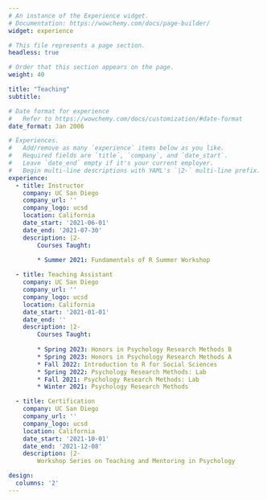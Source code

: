 ```yaml
---
# An instance of the Experience widget.
# Documentation: https://wowchemy.com/docs/page-builder/
widget: experience

# This file represents a page section.
headless: true

# Order that this section appears on the page.
weight: 40

title: "Teaching"
subtitle:

# Date format for experience
#   Refer to https://wowchemy.com/docs/customization/#date-format
date_format: Jan 2006

# Experiences.
#   Add/remove as many `experience` items below as you like.
#   Required fields are `title`, `company`, and `date_start`.
#   Leave `date_end` empty if it's your current employer.
#   Begin multi-line descriptions with YAML's `|2-` multi-line prefix.
experience:
  - title: Instructor
    company: UC San Diego
    company_url: ''
    company_logo: ucsd
    location: California
    date_start: '2021-06-01'
    date_end: '2021-07-30'
    description: |2-
        Courses Taught:
        
        * Summer 2021: Fundamentals of R Summer Workshop

  - title: Teaching Assistant
    company: UC San Diego
    company_url: ''
    company_logo: ucsd
    location: California
    date_start: '2021-01-01'
    date_end: ''
    description: |2-
        Courses Taught:
        
        * Spring 2023: Honors in Psychology Research Methods B
        * Spring 2023: Honors in Psychology Research Methods A
        * Fall 2022: Introduction to R for Social Sciences
        * Spring 2022: Psychology Research Methods: Lab 
        * Fall 2021: Psychology Research Methods: Lab
        * Winter 2021: Psychology Research Methods

  - title: Certification
    company: UC San Diego
    company_url: ''
    company_logo: ucsd
    location: California
    date_start: '2021-10-01'
    date_end: '2021-12-08'
    description: |2-
        Workshop Series on Teaching and Mentoring in Psychology

design:
  columns: '2'
---
```


